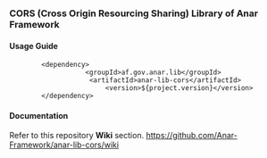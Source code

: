 ### CORS (Cross Origin Resourcing Sharing) Library of Anar Framework

#### Usage Guide

```
		<dependency>
	               <groupId>af.gov.anar.lib</groupId>
	                <artifactId>anar-lib-cors</artifactId>
                        <version>${project.version}</version>
		</dependency>

```

#### Documentation

Refer to this repository **Wiki** section.
https://github.com/Anar-Framework/anar-lib-cors/wiki



